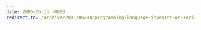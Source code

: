 ```yaml
---
date: 2005-06-13 -0800
redirect_to: /archive/2005/06/14/programming-language-inventor-or-serial-killer.aspx/
---
```

